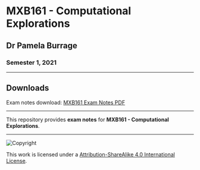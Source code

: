 # MXB161 - Computational Explorations

## Dr Pamela Burrage

### Semester 1, 2021

---

## Downloads

Exam notes download: [MXB161 Exam Notes PDF](MXB161%20Exam%20Notes.pdf)

---

This repository provides **exam notes** for **MXB161 - Computational Explorations**.

---

![Copyright](https://licensebuttons.net/l/by-nc-sa/4.0/88x31.png)

This work is licensed under a [Attribution-ShareAlike 4.0 International License](http://creativecommons.org/licenses/by-nc-sa/4.0/).
